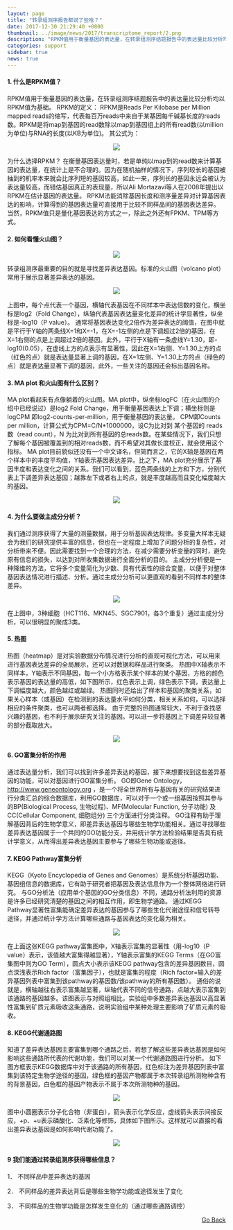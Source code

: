 ```yaml
---
layout: page
title: "转录组测序报告都说了些啥？"
date: 2017-12-30 21:29:40 +0800
thumbnail: ../image/news/2017/transcriptome_report/2.png
description: "RPKM值用于衡量基因的表达量，在转录组测序结题报告中的表达量比较分析均以RPKM值为基础。RPKM是Reads Per Kilobase per Million mapped reads的缩写，代表每百万reads中来自于某基因每千碱基长度的reads数。RPKM是将map到基因的read数除以map到基因组上的所有read数(以million为单位)与RNA的长度(以KB为单位)。"
categories: support
sidebar: true
news: true
---
```


#### 1. 什么是RPKM值？
RPKM值用于衡量基因的表达量，在转录组测序结题报告中的表达量比较分析均以RPKM值为基础。
RPKM的定义：
RPKM是Reads Per Kilobase per Million mapped reads的缩写，代表每百万reads中来自于某基因每千碱基长度的reads数。RPKM是将map到基因的read数除以map到基因组上的所有read数(以million为单位)与RNA的长度(以KB为单位)。
其公式为：
<p style="text-align: center;"><img src="/image/news/2017/transcriptome_report/1.png"></p>

为什么选择RPKM？
在衡量基因表达量时，若是单纯以map到的read数来计算基因的表达量，在统计上是不合理的。因为在随机抽样的情况下，序列较长的基因被抽到的机率本来就会比序列短的基因较高，如此一来，序列长的基因永远会被认为表达量较高，而错估基因真正的表现量，所以Ali Mortazavi等人在2008年提出以RPKM在估计基因的表达量。
RPKM法能消除基因长度和测序量差异对计算基因表达的影响，计算得到的基因表达量可直接用于比较不同样品间的基因表达差异。
当然，RPKM值只是量化基因表达的方式之一，除此之外还有FPKM、TPM等方式。

#### 2. 如何看懂火山图？
<p style="text-align: center;"><img src="/image/news/2017/transcriptome_report/2.png"></p>

转录组测序最重要的目的就是寻找差异表达基因。标准的火山图（volcano plot）常用于展示显著差异表达的基因。
<p style="text-align: center;"><img src="/image/news/2017/transcriptome_report/3.png"></p>

上图中，每个点代表一个基因，横轴代表基因在不同样本中表达倍数的变化，横坐标是log2（Fold Change），纵轴代表基因表达量变化差异的统计学显著性，纵坐标是-log10（P value）。
通常将基因表达变化2倍作为差异表达的阈值，在图中就是平行于Y轴的两条线X=1和X=-1，在X=-1左侧的点是下调超过2倍的基因，在X=1右侧的点是上调超过2倍的基因。此外，平行于X轴有一条虚线Y=1.30，即-log10(0.05），在虚线上方的点表示有显著性，因此在X=1右侧、Y=1.30上方的点（红色的点）就是表达量显著上调的基因，在X=1左侧、Y=1.30上方的点（绿色的点）就是表达量显著下调的基因，此外，一些关注的基因还会标出基因名称。

#### 3. MA plot 和火山图有什么区别？
MA plot看起来有点像躺着的火山图。MA plot中，纵坐标logFC（在火山图的介绍中已经说过）是log2 Fold Change，用于衡量基因表达上下调；横坐标则是logCPM 即log2-counts-per-million，用于衡量基因的表达量。
CPM即Counts per million，计算公式为CPM=C/N*1000000，设C为比对到 某个基因的 reads 数（read count），N 为比对到所有基因的总reads数。在某些情况下，我们只想了解每个基因被覆盖到的相对reads数，而不希望对其做长度校正，就会使用这个指标。
MA plot目前貌似还没有一个中文译名，但简而言之，它的X轴是基因在两个样本中的丰度平均值，Y轴表示基因表达差异。比之下，MA plot充分展示了基因丰度和表达变化之间的关系。我们可以看到，蓝色两条线的上方和下方，分别代表上下调差异表达基因；越靠左下或者右上的点，就是丰度越高而且变化幅度越大的基因。
<p style="text-align: center;"><img src="/image/news/2017/transcriptome_report/4.png"></p>

#### 4. 为什么要做主成分分析？
我们通过测序获得了大量的测量数据，用于分析基因表达规律。多变量大样本无疑会为我们的研究提供丰富的信息，但也在一定程度上增加了问题分析的复杂性，对分析带来不便。因此需要找到一个合理的方法，在减少需要分析变量的同时，避免原有信息的损失，以达到对所收集数据进行全面分析的目的。
主成分分析便是一种降维的方法，它将多个变量简化为少数、具有代表性的综合变量，以便于对整体基因表达情况进行描述、分析。通过主成分分析可以更直观的看到不同样本的整体差异。
<p style="text-align: center;"><img src="/image/news/2017/transcriptome_report/5.png"></p>

在上图中，3种细胞（HCT116、MKN45、SGC7901，各3个重复）通过主成分分析，可以很明显的聚成3类。

#### 5. 热图
热图（heatmap）是对实验数据分布情况进行分析的直观可视化方法，可以用来进行基因表达差异的全局展示，还可以对数据和样品进行聚类。
热图中X轴表示不同样本，Y轴表示不同基因，每一个小方格表示某个样本的某个基因，方格的颜色表示基因的表达量的高低，如下图所示，红色表示上调，绿色表示下调，表达量上下调幅度越大，颜色越红或越绿。
热图同时还给出了样本和基因的聚类关系，如果关心样本（或基因）在检测到的表达量水平如何分类，相关关系如何，可以选择相应的条件聚类，也可以两者都选择。
由于完整的热图通常较大，不利于查找感兴趣的基因，也不利于展示研究关注的基因。可以进一步将基因上下调差异较显著的部分截取放大。
<p style="text-align: center;"><img src="/image/news/2017/transcriptome_report/6.png"></p>

#### 6. GO富集分析的作用
通过表达量分析，我们可以找到许多差异表达的基因，接下来想要找到这些差异基因的功能，可以对基因进行GO富集分析。
GO即Gene Ontology， http://www.geneontology.org ，是一个将全世界所有与基因有关的研究结果进行分类汇总的综合数据库，利用GO数据库，可以对于一个或一组基因按照其参与的BP(Biological Process, 生物过程)、MF(Molecular Function, 分子功能) 及CC(Cellular Component, 细胞组分) 三个方面进行分类注释。
GO注释有助于理解基因背后的生物学意义，即差异表达基因与哪些生物学功能相关。通过寻找哪些差异表达基因属于一个共同的GO功能分支，并用统计学方法检验结果是否具有统计学意义，从而得出差异表达基因主要参与了哪些生物功能或途径。

#### 7. KEGG Pathway富集分析
KEGG（Kyoto Encyclopedia of Genes and Genomes）是系统分析基因功能、基因组信息的数据库，它有助于研究者把基因及表达信息作为一个整体网络进行研究。
与GO分析法（应用单个基因的GO分类信息）不同，通路分析法利用的资源是许多已经研究清楚的基因之间的相互作用，即生物学通路。
通过KEGG Pathway显著性富集能确定差异表达的基因参与了哪些生化代谢途径和信号转导途径，并通过统计学方法计算哪些通路与基因表达的变化最为相关。
<p style="text-align: center;"><img src="/image/news/2017/transcriptome_report/7.png"></p>

在上面这张KEGG pathway富集图中，X轴表示富集的显著性（用-log10（P value）表示，该值越大富集得越显著），Y轴表示富集的KEGG Terms（在GO富集图中则为GO Term），圆点大小表示该KEGG pathway包含的差异基因数目，圆点深浅表示Rich factor（富集因子），也就是富集的程度（Rich factor=输入的差异基因列表中富集到该pathway的基因数/该pathway的所有基因数）。
通俗的说就是，横轴越往右表示富集越显著，纵轴代表不同的信号通路，点越大表示富集到该通路的基因越多。该图表示与对照组相比，实验组中多数差异表达基因以高显著性富集到矿质元素吸收这条通路，说明实验组中某种处理主要影响了矿质元素的吸收。

#### 8. KEGG代谢通路图
知道了差异表达基因主要富集到哪个通路之后，若想了解这些差异表达基因是如何影响这些通路所代表的代谢功能，我们可以对某一个代谢通路图进行分析。
如下图方框表示KEGG数据库中对于该通路的所有基因，红色标注为差异基因列表中富集到该特定生物学途径的基因，绿色框的基因产物都属于本次转录组所测物种含有的背景基因，白色框的基因产物表示不属于本次所测物种的基因。
<p style="text-align: center;"><img src="/image/news/2017/transcriptome_report/8.png"></p>

图中小圆圈表示分子化合物（非蛋白），箭头表示化学反应，虚线箭头表示间接反应，+p、+u表示磷酸化、泛素化等修饰，具体如下图所示。这样就可以直接的看出差异表达基因是如何影响代谢功能了。
<p style="text-align: center;"><img src="/image/news/2017/transcriptome_report/9.png"></p>

#### 9 我们能通过转录组测序获得哪些信息？
1．	不同样品中差异表达的基因

2．	不同样品的差异表达背后是哪些生物学功能或途径发生了变化

3．	不同样品的生物学功能是怎样发生变化的（通过哪些通路调控）

<div style="float: right;"><a href="/{{ page.categories }}">Go Back</a></div>

